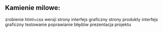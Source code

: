 ## Kamienie milowe:
zrobienie html+css wersji strony
interfejs graficzny strony
produkty
interfejs graficzny
testowanie
poprawianie błędów
prezentacja projektu
